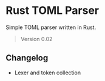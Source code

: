 # Rust TOML Parser

Simple TOML parser written in Rust.

> Version 0.02

## Changelog

- Lexer and token collection